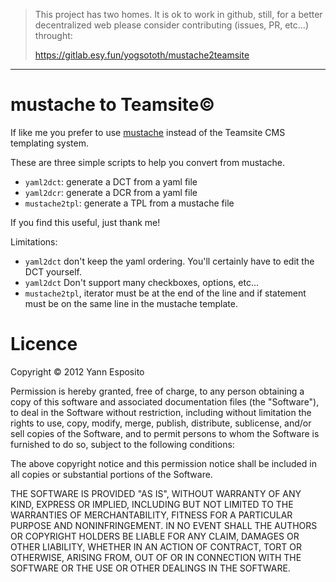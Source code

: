 > This project has two homes.
> It is ok to work in github, still, for a better decentralized web
> please consider contributing (issues, PR, etc...) throught:
>
> https://gitlab.esy.fun/yogsototh/mustache2teamsite

---


# mustache to Teamsite©

If like me you prefer to use [mustache](http://mustache.github.com) 
instead of the Teamsite CMS templating system.

These are three simple scripts to help you convert from mustache.

- `yaml2dct`: generate a DCT from a yaml file
- `yaml2dcr`: generate a DCR from a yaml file
- `mustache2tpl`: generate a TPL from a mustache file

If you find this useful, just thank me!


Limitations:

- `yaml2dct` don't keep the yaml ordering. You'll certainly have to edit the DCT yourself.
- `yaml2dct` Don't support many checkboxes, options, etc...
- `mustache2tpl`, iterator must be at the end of the line and if statement must be on the same line in the mustache template.

# Licence

Copyright © 2012 Yann Esposito

Permission is hereby granted, free of charge, to any person obtaining a copy of this software and associated documentation files (the "Software"), to deal in the Software without restriction, including without limitation the rights to use, copy, modify, merge, publish, distribute, sublicense, and/or sell copies of the Software, and to permit persons to whom the Software is furnished to do so, subject to the following conditions:

The above copyright notice and this permission notice shall be included in all copies or substantial portions of the Software.

THE SOFTWARE IS PROVIDED "AS IS", WITHOUT WARRANTY OF ANY KIND, EXPRESS OR IMPLIED, INCLUDING BUT NOT LIMITED TO THE WARRANTIES OF MERCHANTABILITY, FITNESS FOR A PARTICULAR PURPOSE AND NONINFRINGEMENT. IN NO EVENT SHALL THE AUTHORS OR COPYRIGHT HOLDERS BE LIABLE FOR ANY CLAIM, DAMAGES OR OTHER LIABILITY, WHETHER IN AN ACTION OF CONTRACT, TORT OR OTHERWISE, ARISING FROM, OUT OF OR IN CONNECTION WITH THE SOFTWARE OR THE USE OR OTHER DEALINGS IN THE SOFTWARE.
